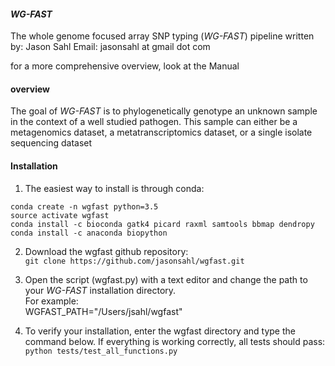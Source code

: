 #### *WG-FAST*
The whole genome focused array SNP typing (*WG-FAST*) pipeline
written by: Jason Sahl
Email: jasonsahl at gmail dot com

for a more comprehensive overview, look at the Manual

#### overview
The goal of *WG-FAST* is to phylogenetically genotype an unknown
sample in the context of a well studied pathogen.  This sample
can either be a metagenomics dataset, a metatranscriptomics dataset,
or a single isolate sequencing dataset

#### Installation
1.  The easiest way to install is through conda:  

```conda create -n wgfast python=3.5```  
```source activate wgfast```  
```conda install -c bioconda gatk4 picard raxml samtools bbmap dendropy```  
```conda install -c anaconda biopython```  

2. Download the wgfast github repository:  
```git clone https://github.com/jasonsahl/wgfast.git```  

3. Open the script (wgfast.py) with a text editor and change the path to your *WG-FAST* installation directory.  
For example:  
WGFAST_PATH="/Users/jsahl/wgfast"  

4. To verify your installation, enter the wgfast directory and type the command below.  If everything
is working correctly, all tests should pass:  
```python tests/test_all_functions.py```  
